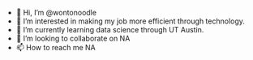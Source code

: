 - 👋 Hi, I’m @wontonoodle
- 👀 I’m interested in making my job more efficient through technology.
- 🌱 I’m currently learning data science through UT Austin.
- 💞️ I’m looking to collaborate on NA
- 📫 How to reach me NA

<!---
wontonoodle/wontonoodle is a ✨ special ✨ repository because its `README.md` (this file) appears on your GitHub profile.
You can click the Preview link to take a look at your changes.
--->
